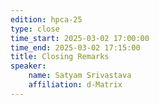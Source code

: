 ```yaml
---
edition: hpca-25
type: close
time_start: 2025-03-02 17:00:00
time_end: 2025-03-02 17:15:00
title: Closing Remarks 
speaker: 
    name: Satyam Srivastava
    affiliation: d-Matrix
---
```



